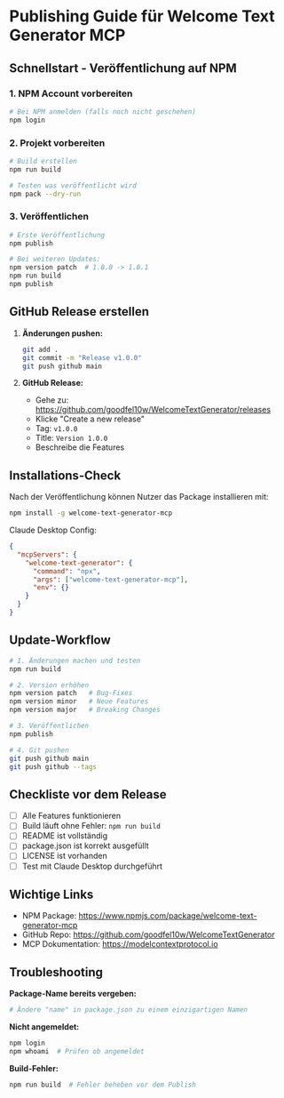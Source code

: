 # Publishing Guide für Welcome Text Generator MCP

## Schnellstart - Veröffentlichung auf NPM

### 1. NPM Account vorbereiten

```bash
# Bei NPM anmelden (falls noch nicht geschehen)
npm login
```

### 2. Projekt vorbereiten

```bash
# Build erstellen
npm run build

# Testen was veröffentlicht wird
npm pack --dry-run
```

### 3. Veröffentlichen

```bash
# Erste Veröffentlichung
npm publish

# Bei weiteren Updates:
npm version patch  # 1.0.0 -> 1.0.1
npm run build
npm publish
```

## GitHub Release erstellen

1. **Änderungen pushen:**
   ```bash
   git add .
   git commit -m "Release v1.0.0"
   git push github main
   ```

2. **GitHub Release:**
   - Gehe zu: https://github.com/goodfel10w/WelcomeTextGenerator/releases
   - Klicke "Create a new release"
   - Tag: `v1.0.0`
   - Title: `Version 1.0.0`
   - Beschreibe die Features

## Installations-Check

Nach der Veröffentlichung können Nutzer das Package installieren mit:

```bash
npm install -g welcome-text-generator-mcp
```

Claude Desktop Config:
```json
{
  "mcpServers": {
    "welcome-text-generator": {
      "command": "npx",
      "args": ["welcome-text-generator-mcp"],
      "env": {}
    }
  }
}
```

## Update-Workflow

```bash
# 1. Änderungen machen und testen
npm run build

# 2. Version erhöhen
npm version patch   # Bug-Fixes
npm version minor   # Neue Features
npm version major   # Breaking Changes

# 3. Veröffentlichen
npm publish

# 4. Git pushen
git push github main
git push github --tags
```

## Checkliste vor dem Release

- [ ] Alle Features funktionieren
- [ ] Build läuft ohne Fehler: `npm run build`
- [ ] README ist vollständig
- [ ] package.json ist korrekt ausgefüllt
- [ ] LICENSE ist vorhanden
- [ ] Test mit Claude Desktop durchgeführt

## Wichtige Links

- NPM Package: https://www.npmjs.com/package/welcome-text-generator-mcp
- GitHub Repo: https://github.com/goodfel10w/WelcomeTextGenerator
- MCP Dokumentation: https://modelcontextprotocol.io

## Troubleshooting

**Package-Name bereits vergeben:**
```bash
# Ändere "name" in package.json zu einem einzigartigen Namen
```

**Nicht angemeldet:**
```bash
npm login
npm whoami  # Prüfen ob angemeldet
```

**Build-Fehler:**
```bash
npm run build  # Fehler beheben vor dem Publish
```

